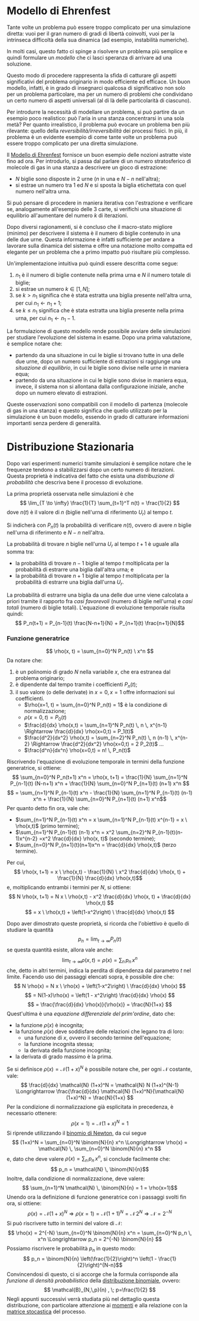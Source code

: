 # Modello di Ehrenfest

Tante volte un problema può essere troppo complicato per una simulazione diretta: vuoi per il gran numero di gradi di libertà coinvolti, vuoi per la intrinseca difficoltà della sua dinamica (ad esempio, instabilità numeriche).

In molti casi, questo fatto ci spinge a risolvere un problema più semplice e quindi formulare un _modello_ che ci lasci speranza di arrivare ad una soluzione.

Questo modo di procedere rappresenta la sfida di catturare gli aspetti significativi del problema originario in modo efficiente ed efficace. Un buon modello, infatti, è in grado di insegnarci qualcosa di significativo non solo per un problema particolare, ma per un numero di problemi che condividano un certo numero di aspetti universali (al di là delle particolarità di ciascuno).

Per introdurre la necessità di modellare un problema, si può partire da un esempio poco realistico: può l'aria in una stanza concentrarsi in una sola metà? Per quanto irrealistico, il problema può evocare un problema ben più rilevante: quello della _reversibilità/irreversibilità_ dei processi fisici. In più, il problema è un evidente esempio di come tante volte un problema può essere troppo complicato per una diretta simulazione.

Il [Modello di Ehrenfest](https://it.wikipedia.org/wiki/Modello_di_Ehrenfest) fornisce un buon esempio delle nozioni astratte viste fino ad ora.
Per introdurlo, si passa dal parlare di un numero stratosferico di molecole di gas in una stanza a descrivere un gioco di estrazione:
- $N$ biglie sono disposte in $2$ urne ($n$ in una e $N-n$ nell'altra);
- si estrae un numero tra $1$ ed $N$ e si sposta la biglia etichettata con quel numero nell'altra urna.

Si può pensare di procedere in maniera iterativa con l'estrazione e verificare se, analogamente all'esempio delle $3$ carte, si verifichi una situazione di equilibrio all'aumentare del numero $k$ di iterazioni.

Dopo diversi ragionamenti, si è concluso che il macro-stato migliore (minimo) per descrivere il sistema è il numero di biglie contenuto in una delle due urne.
Questa informazione è infatti sufficiente per andare a lavorare sulla dinamica del sistema e offre una notazione molto compatta ed elegante per un problema che a primo impatto può risultare più complesso.

Un'implementazione intuitiva può quindi essere descritta come segue:
1. $n_1$ è il numero di biglie contenute nella prima urna e $N$ il numero totale di biglie;
2. si estrae un numero $k \in [1, N]$;
3. se $k > n_1$ significa che è stata estratta una biglia presente nell'altra urna, per cui $n_1 \leftarrow n_1 + 1$;
4. se $k \leq n_1$ significa che è stata estratta una biglia presente nella prima urna, per cui $n_1 \leftarrow n_1 - 1$.

La formulazione di questo modello rende possibile avviare delle simulazioni per studiare l'evoluzione del sistema in esame. Dopo una prima valutazione, è semplice notare che:
- partendo da una situazione in cui le biglie si trovano tutte in una delle due urne, dopo un numero sufficiente di estrazioni si raggiunge una _situazione di equilibrio_, in cui le biglie sono divise nelle urne in maniera equa;
- partendo da una situazione in cui le biglie sono divise in maniera equa, invece, il sistema non si allontana dalla configurazione iniziale, anche dopo un numero elevato di estrazioni.

Queste osservazioni sono compatibili con il modello di partenza (molecole di gas in una stanza) e questo significa che quello utilizzato per la simulazione è un buon modello, essendo in grado di catturare informazioni importanti senza perdere di generalità.

# Distribuzione Stazionaria

Dopo vari esperimenti numerici tramite simulazioni è semplice notare che le frequenze tendono a stabilizzarsi dopo un certo numero di iterazioni. Questa proprietà è indicativa del fatto che esista una _distribuzione di probabilità_ che descriva bene il processo di evoluzione.

La prima proprietà osservata nelle simulazioni è che
$$ \lim_{T \to \infty} \frac{1}{T} \sum_{t=1}^T n(t) = \frac{1}{2} $$
dove $n(t)$ è il valore di $n$ (biglie nell'urna di riferimento $U_r$) al tempo $t$.

Si indicherà con $P_n(t)$ la probabilità di verificare $n(t)$, ovvero di avere $n$ biglie nell'urna di riferimento e $N-n$ nell'altra. 

La probabilità di trovare $n$ biglie nell'urna $U_r$ al tempo $t+1$ è uguale alla somma tra: 
- la probabilità di trovare $n-1$ biglie al tempo $t$ moltiplicata per la probabilità di estrarre una biglia dall'altra urna; e
- la probabilità di trovare $n+1$ biglie al tempo $t$ moltiplicata per la probabilità di estrarre una biglia dall'urna $U_r$.

La probabilità di estrarre una biglia da una delle due urne viene calcolata a priori tramite il rapporto fra _casi favorevoli_ (numero di biglie nell'urna) e _casi totali_ (numero di biglie totali).
L'equazione di evoluzione temporale risulta quindi:
$$ P_n(t+1) = P_{n-1}(t) \frac{N-n+1}{N} + P_{n+1}(t) \frac{n+1}{N}$$
### Funzione generatrice
$$ \rho(x, t) = \sum_{n=0}^N P_n(t) \ x^n $$
Da notare che:
1. è un polinomio di grado $N$ nella variabile $x$, che era estranea dal problema originario;
2. è dipendente dal tempo tramite i coefficienti $P_n(t)$;
3. il suo valore (o delle derivate) in $x=0, x=1$ offre informazioni sui coefficienti.
	- $\rho(x=1, t) = \sum_{n=0}^N P_n(t) = 1$ è la condizione di normalizzazione;
	- $\rho(x=0, t) = P_0(t)$ 
	- $\frac{d}{dx} \rho(x,t) = \sum_{n=1}^N P_n(t) \, n \, x^{n-1} \Rightarrow \frac{d}{dx} \rho(x=0,t) = P_1(t)$ 
	- $\frac{d^2}{dx^2} \rho(x,t) = \sum_{n=2}^N P_n(t) \, n (n-1) \, x^{n-2} \Rightarrow \frac{d^2}{dx^2} \rho(x=0,t) = 2 P_2(t)$ 
		...
	- $\frac{d^n}{dx^n} \rho(x=0,t) = n! \, P_n(t)$ 

Riscrivendo l'equazione di evoluzione temporale in termini della funzione generatrice, si ottiene:
$$ \sum_{n=0}^N P_n(t+1) x^n = \rho(x, t+1) = \frac{1}{N} \sum_{n=1}^N P_{n-1}(t) (N-n+1) x^n + \frac{1}{N} \sum_{n=0}^N P_{n+1}(t) (n+1) x^n $$
$$ = \sum_{n=1}^N P_{n-1}(t) x^n - \frac{1}{N} \sum_{n=1}^N P_{n-1}(t) (n-1) x^n + \frac{1}{N} \sum_{n=0}^N P_{n+1}(t) (n+1) x^n$$
Per quanto detto fin ora, vale che:
- $\sum_{n=1}^N P_{n-1}(t) x^n = x \sum_{n=1}^N P_{n-1}(t) x^{n-1} = x \ \rho(x,t)$  (primo termine); 
- $\sum_{n=1}^N P_{n-1}(t) (n-1) x^n = x^2 \sum_{n=2}^N P_{n-1}(t)(n-1)x^{n-2} =x^2 \frac{d}{dx} \rho(x, t)$  (secondo termine);
- $\sum_{n=0}^N P_{n+1}(t)(n+1)x^n = \frac{d}{dx} \rho(x,t)$  (terzo termine).

Per cui, $$ \rho(x, t+1) = x \ \rho(x,t) - \frac{1}{N} \ x^2 \frac{d}{dx} \rho(x, t) + \frac{1}{N} \frac{d}{dx} \rho(x,t)$$
e, moltiplicando entrambi i termini per $N$, si ottiene:
$$ N \rho(x, t+1) = N x \ \rho(x,t) - x^2 \frac{d}{dx} \rho(x, t) + \frac{d}{dx} \rho(x,t) $$
$$ = x \ \rho(x,t) + \left(1-x^2\right) \ \frac{d}{dx} \rho(x,t) $$

Dopo aver dimostrato queste proprietà, si ricorda che l'obiettivo è quello di studiare la quantità $$ p_n = \lim_{t \to \infty}{P_n(t)} $$se questa quantità esiste, allora vale anche: $$ \lim_{t \to \infty}{\rho(x, t)} = \rho(x) = \sum_n \, p_n \, x^n$$che, detto in altri termini, indica la perdita di dipendenza dal parametro $t$ nel limite.
Facendo uso dei passaggi elencati sopra, è possibile dire che:
$$ N \rho(x) = N x \ \rho(x) + \left(1-x^2\right) \ \frac{d}{dx} \rho(x) $$
$$ = N(1-x)\rho(x) = \left(1 - x^2\right) \frac{d}{dx} \rho(x) $$
$$ = \frac{\frac{d}{dx} \rho(x)}{\rho(x)} = \frac{N}{1+x} $$
Quest'ultima è una _equazione differenziale del prim'ordine_, dato che:
- la funzione $\rho(x)$ è incognita;
- la funzione $\rho(x)$ deve soddisfare delle relazioni che legano tra di loro:
	- una funzione di $x$, ovvero il secondo termine dell'equazione;
	- la funzione incognita stessa;
	- la derivata della funzione incognita;
- la derivata di grado massimo è la prima.

Se si definisce $\rho(x) = \mathcal{N} (1+x)^N$ è possibile notare che, per ogni $\mathcal{N}$ costante, vale:
$$ \frac{d}{dx} \mathcal{N} (1+x)^N = \mathcal{N} N (1+x)^{N-1} \Longrightarrow 
 \frac{\frac{d}{dx} \mathcal{N} (1+x)^N}{\mathcal{N} (1+x)^N} = \frac{N}{1+x} $$
Per la condizione di normalizzazione già esplicitata in precedenza, è necessario ottenere: $$ \rho(x=1) = \mathcal{N} (1+x)^N = 1 $$Si riprende utilizzando il [binomio di Newton](https://it.wikipedia.org/wiki/Teorema_binomiale), da cui segue
$$ (1+x)^N = \sum_{n=0}^N \binom{N}{n} x^n \Longrightarrow \rho(x) = \mathcal{N} \, \sum_{n=0}^N \binom{N}{n} x^n $$
e, dato che deve valere $\rho(x) = \sum_n \, p_n \, x^n$, si conclude facilmente che:
$$ p_n = \mathcal{N} \, \binom{N}{n}$$
Inoltre, dalla condizione di normalizzazione, deve valere:
$$ \sum_{n=1}^N \mathcal{N} \, \binom{N}{n} = 1 = \rho(x=1)$$
Unendo ora la definizione di funzione generatrice con i passaggi svolti fin ora, si ottiene:
$$ \rho(x) = \mathcal{N} (1+x)^N \Longrightarrow \rho(x=1) = \mathcal{N}(1+1)^N = \mathcal{N} \, 2^N \Longrightarrow \mathcal{N} = 2^{-N}$$
Si può riscrivere tutto in termini del valore di $\mathcal{N}$:
$$ \rho(x) = 2^{-N} \sum_{n=0}^N \binom{N}{n} x^n = \sum_{n=0}^N p_n \, x^n 
\Longrightarrow p_n = 2^{-N} \binom{N}{n} $$
Possiamo riscrivere le probabilità $p_n$ in questo modo:
$$ p_n = \binom{N}{n} \left(\frac{1}{2}\right)^n \left(1 - \frac{1}{2}\right)^{N-n}$$
Convincendosi di questo, ci si accorge che la formula corrisponde alla _funzione di densità probabilistica_ della [distribuzione binomiale](https://it.wikipedia.org/wiki/Distribuzione_binomiale), ovvero:
$$ \mathcal{B}_{N,\,p}(n) , \; p=\frac{1}{2} $$
Negli appunti successivi verrà studiata più nel dettaglio questa distribuzione, con particolare attenzione ai [momenti](https://it.wikipedia.org/wiki/Momento_(probabilit%C3%A0)) e alla relazione con la [matrice stocastica](https://it.wikipedia.org/wiki/Matrice_stocastica) del processo.

